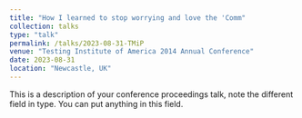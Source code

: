 ```yaml
---
title: "How I learned to stop worrying and love the 'Comm"
collection: talks
type: "talk"
permalink: /talks/2023-08-31-TMiP
venue: "Testing Institute of America 2014 Annual Conference"
date: 2023-08-31
location: "Newcastle, UK"
---
```


This is a description of your conference proceedings talk, note the different field in type. You can put anything in this field.
